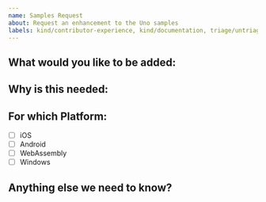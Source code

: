 ```yaml
---
name: Samples Request
about: Request an enhancement to the Uno samples
labels: kind/contributor-experience, kind/documentation, triage/untriaged
---
```


<!-- Please only use this template for submitting enhancement requests -->

## What would you like to be added:

## Why is this needed:

## For which Platform:

- [ ] iOS
- [ ] Android
- [ ] WebAssembly
- [ ] Windows

## Anything else we need to know?

<!-- We would love to know of any friction, apart from knowledge, that prevented you from sending in a pull-request -->
